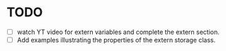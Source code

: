 # TODO

- [ ] watch YT video for extern variables and complete the extern section.
- [ ] Add examples illustrating the properties of the extern storage class.